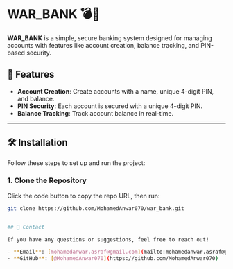 # WAR_BANK 💣🏦

**WAR_BANK** is a simple, secure banking system designed for managing accounts with features like account creation, balance tracking, and PIN-based security.

## 🌟 Features

- **Account Creation**: Create accounts with a name, unique 4-digit PIN, and balance.
- **PIN Security**: Each account is secured with a unique 4-digit PIN.
- **Balance Tracking**: Track account balance in real-time.

---

## 🛠️ Installation

Follow these steps to set up and run the project:

### 1. Clone the Repository

Click the code button to copy the repo URL, then run:

```bash
git clone https://github.com/MohamedAnwar070/war_bank.git


## 📧 Contact

If you have any questions or suggestions, feel free to reach out!

- **Email**: [mohamedanwar.asraf@gmail.com](mailto:mohamedanwar.asraf@gmail.com)  
- **GitHub**: [@MohamedAnwar070](https://github.com/MohamedAnwar070)

